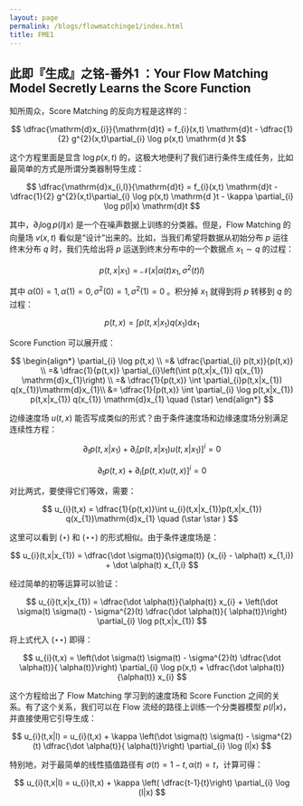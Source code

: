 ```yaml
---
layout: page
permalink: /blogs/flowmatchinge1/index.html
title: FME1
---
```


## 此即『生成』之铭-番外1 ：Your Flow Matching Model Secretly Learns the Score Function


知所周众，Score Matching 的反向方程是这样的：

$$
\dfrac{\mathrm{d}x_{i}}{\mathrm{d}t} = f_{i}(x,t)  \mathrm{d}t -  \dfrac{1}{2} g^{2}(x,t)\partial_{i} \log p(x,t) \mathrm{d }t 
$$

这个方程里面是显含 $\log p(x,t)$ 的，这极大地便利了我们进行条件生成任务，比如最简单的方式是所谓分类器制导生成：

$$
\dfrac{\mathrm{d}x_{i,l}}{\mathrm{d}t} = f_{i}(x,t)  \mathrm{d}t -  \dfrac{1}{2} g^{2}(x,t)\partial_{i} \log p(x,t) \mathrm{d }t  - \kappa \partial_{i} \log p(l|x) \mathrm{d}t
$$

其中，$\partial_{i} \log p(l\|x)$ 是一个在噪声数据上训练的分类器。但是，Flow Matching 的向量场 $v(x,t)$ 看似是“设计”出来的。比如，当我们希望将数据从初始分布 $p$ 运往终末分布 $q$ 时，我们先给出将 $p$ 运送到终末分布中的一个数据点 $x_{1} \sim q$ 的过程：

$$
p(t,x|x_{1}) = \mathcal{N}(x|\alpha(t) x_{1} , \sigma^{2}(t) I)
$$

其中 $\alpha (0)=1,\alpha (1)=0,\sigma^{2} (0)=1,\sigma^{2} (1)=0$ 。积分掉 $x_{1}$ 就得到将 $p$ 转移到 $q$ 的过程：

$$
p(t,x) = \int p(t,x|x_{1})q(x_{1})  \mathrm{d}x_{1}
$$

Score Function 可以展开成：

$$
\begin{align*}
\partial_{i} \log  p(t,x) \\
=& \dfrac{\partial_{i} p(t,x)}{p(t,x)} \\
=& \dfrac{1}{p(t,x)} \partial_{i}\left(\int p(t,x|x_{1}) q(x_{1}) \mathrm{d}x_{1}\right) \\
=& \dfrac{1}{p(t,x)} \int \partial_{i}p(t,x|x_{1}) q(x_{1})\mathrm{d}x_{1}\\
&= \dfrac{1}{p(t,x)} \int \partial_{i} \log  p(t,x|x_{1})  p(t,x|x_{1}) q(x_{1}) \mathrm{d}x_{1} \quad  (\star)
\end{align*}
$$

边缘速度场 $u(t,x)$ 能否写成类似的形式？由于条件速度场和边缘速度场分别满足连续性方程：

$$
\partial_{t}p(t,x|x_{1}) + \partial_{i} [p(t,x|x_{1}) u(t,x|x_{1})]^{i} = 0
$$

$$
\partial_{t} p(t,x) + \partial_{i}[p(t,x) u(t,x)]^{i} = 0 
$$

对比两式，要使得它们等效，需要：

$$
 u_{i}(t,x) = \dfrac{1}{p(t,x)}\int  u_{i}(t,x|x_{1})p(t,x|x_{1})  q(x_{1})\mathrm{d}x_{1}   \quad (\star \star )
$$

这里可以看到 $(\star )$ 和 $(\star \star)$ 的形式相似。由于条件速度场是：

$$
u_{i}(t,x|x_{1}) = \dfrac{\dot \sigma(t)}{\sigma(t)} (x_{i} - \alpha(t) x_{1,i}) + \dot \alpha(t)  x_{1,i} 
$$

经过简单的初等运算可以验证：

$$
u_{i}(t,x|x_{1}) = \dfrac{\dot \alpha(t)}{\alpha(t)} x_{i} + \left(\dot \sigma(t) \sigma(t) - \sigma^{2}(t)  \dfrac{\dot  \alpha(t)}{ \alpha(t)}\right) \partial_{i} \log  p(t,x|x_{1}) 
$$

将上式代入 $(\star\star)$ 即得：

$$
u_{i}(t,x) = \left(\dot \sigma(t) \sigma(t) - \sigma^{2}(t)  \dfrac{\dot  \alpha(t)}{ \alpha(t)}\right) \partial_{i} \log p(x,t) + \dfrac{\dot \alpha(t)}{\alpha(t)} x_{i}
$$

这个方程给出了 Flow Matching 学习到的速度场和 Score Function 之间的关系。有了这个关系，我们可以在 Flow 流经的路径上训练一个分类器模型 $p(l|x)$，并直接使用它引导生成：

$$
u_{i}(t,x|l) = u_{i}(t,x) + \kappa \left(\dot \sigma(t) \sigma(t) - \sigma^{2}(t)  \dfrac{\dot  \alpha(t)}{ \alpha(t)}\right) \partial_{i} \log (l|x)
$$

特别地，对于最简单的线性插值路径有 $\sigma (t) =1-t,\alpha (t) = t$，计算可得：

$$
u_{i}(t,x|l) = u_{i}(t,x) + \kappa \left( \dfrac{t-1}{t}\right) \partial_{i} \log (l|x)
$$
